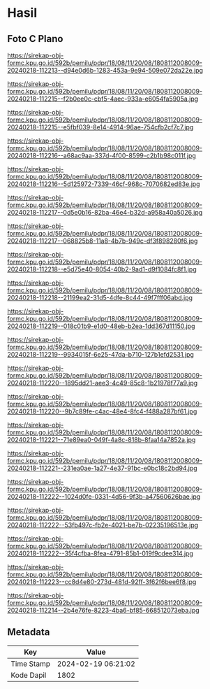 # Hasil

## Foto C Plano

https://sirekap-obj-formc.kpu.go.id/592b/pemilu/pdpr/18/08/11/20/08/1808112008009-20240218-112213--d94e0d6b-1283-453a-9e94-509e072da22e.jpg

https://sirekap-obj-formc.kpu.go.id/592b/pemilu/pdpr/18/08/11/20/08/1808112008009-20240218-112215--f2b0ee0c-cbf5-4aec-933a-e6054fa5905a.jpg

https://sirekap-obj-formc.kpu.go.id/592b/pemilu/pdpr/18/08/11/20/08/1808112008009-20240218-112215--e5fbf039-8e14-4914-96ae-754cfb2cf7c7.jpg

https://sirekap-obj-formc.kpu.go.id/592b/pemilu/pdpr/18/08/11/20/08/1808112008009-20240218-112216--a68ac9aa-337d-4f00-8599-c2b1b98c011f.jpg

https://sirekap-obj-formc.kpu.go.id/592b/pemilu/pdpr/18/08/11/20/08/1808112008009-20240218-112216--5d125972-7339-46cf-968c-7070682ed83e.jpg

https://sirekap-obj-formc.kpu.go.id/592b/pemilu/pdpr/18/08/11/20/08/1808112008009-20240218-112217--0d5e0b16-82ba-46e4-b32d-a958a40a5026.jpg

https://sirekap-obj-formc.kpu.go.id/592b/pemilu/pdpr/18/08/11/20/08/1808112008009-20240218-112217--068825b8-11a8-4b7b-949c-df3f898280f6.jpg

https://sirekap-obj-formc.kpu.go.id/592b/pemilu/pdpr/18/08/11/20/08/1808112008009-20240218-112218--e5d75e40-8054-40b2-9ad1-d9f1084fc8f1.jpg

https://sirekap-obj-formc.kpu.go.id/592b/pemilu/pdpr/18/08/11/20/08/1808112008009-20240218-112218--21199ea2-31d5-4dfe-8c44-49f7fff06abd.jpg

https://sirekap-obj-formc.kpu.go.id/592b/pemilu/pdpr/18/08/11/20/08/1808112008009-20240218-112219--018c01b9-e1d0-48eb-b2ea-1dd367d11150.jpg

https://sirekap-obj-formc.kpu.go.id/592b/pemilu/pdpr/18/08/11/20/08/1808112008009-20240218-112219--9934015f-6e25-47da-b710-127b1efd2531.jpg

https://sirekap-obj-formc.kpu.go.id/592b/pemilu/pdpr/18/08/11/20/08/1808112008009-20240218-112220--1895dd21-aee3-4c49-85c8-1b21978f77a9.jpg

https://sirekap-obj-formc.kpu.go.id/592b/pemilu/pdpr/18/08/11/20/08/1808112008009-20240218-112220--9b7c89fe-c4ac-48e4-8fc4-f488a287bf61.jpg

https://sirekap-obj-formc.kpu.go.id/592b/pemilu/pdpr/18/08/11/20/08/1808112008009-20240218-112221--71e89ea0-049f-4a8c-818b-8faa14a7852a.jpg

https://sirekap-obj-formc.kpu.go.id/592b/pemilu/pdpr/18/08/11/20/08/1808112008009-20240218-112221--231ea0ae-1a27-4e37-91bc-e0bc18c2bd94.jpg

https://sirekap-obj-formc.kpu.go.id/592b/pemilu/pdpr/18/08/11/20/08/1808112008009-20240218-112222--1024d0fe-0331-4d56-9f3b-a47560626bae.jpg

https://sirekap-obj-formc.kpu.go.id/592b/pemilu/pdpr/18/08/11/20/08/1808112008009-20240218-112222--53fb497c-fb2e-4021-be7b-02235196513e.jpg

https://sirekap-obj-formc.kpu.go.id/592b/pemilu/pdpr/18/08/11/20/08/1808112008009-20240218-112222--35f4cfba-8fea-4791-85b1-019f9cdee314.jpg

https://sirekap-obj-formc.kpu.go.id/592b/pemilu/pdpr/18/08/11/20/08/1808112008009-20240218-112223--cc8d4e80-273d-481d-92ff-3f62f6bee6f8.jpg

https://sirekap-obj-formc.kpu.go.id/592b/pemilu/pdpr/18/08/11/20/08/1808112008009-20240218-112214--2b4e76fe-8223-4ba6-bf85-668512073eba.jpg


## Metadata

| Key        | Value               |
| ---------- | ------------------- |
| Time Stamp | 2024-02-19 06:21:02 |
| Kode Dapil | 1802                |



